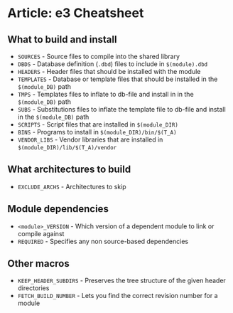 # Article: e3 Cheatsheet

## What to build and install

* `SOURCES` - Source files to compile into the shared library
* `DBDS` - Database definition (`.dbd`) files to include in `$(module).dbd`
* `HEADERS` - Header files that should be installed with the module
* `TEMPLATES` - Database or template files that should be installed in the
  `$(module_DB)` path
* `TMPS` - Templates files to inflate to db-file and install in in the
  `$(module_DB)` path
* `SUBS` - Substitutions files to inflate the template file to db-file and
  install in the `$(module_DB)` path
* `SCRIPTS` - Script files that are installed in `$(module_DIR)`
* `BINS` - Programs to install in `$(module_DIR)/bin/$(T_A)`
* `VENDOR_LIBS` - Vendor libraries that are installed in
  `$(module_DIR)/lib/$(T_A)/vendor`

## What architectures to build

* `EXCLUDE_ARCHS` - Architectures to skip

## Module dependencies

* `<module>_VERSION` - Which version of a dependent module to link or compile
  against
* `REQUIRED` - Specifies any non source-based dependencies

## Other macros

* `KEEP_HEADER_SUBDIRS` - Preserves the tree structure of the given header
  directories
* `FETCH_BUILD_NUMBER` - Lets you find the correct revision number for a module
